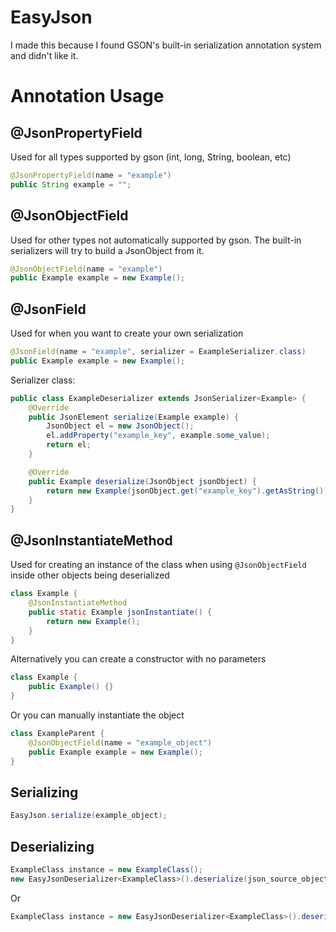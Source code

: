 # EasyJson
I made this because I found GSON's built-in serialization annotation system and didn't like it.

# Annotation Usage

## @JsonPropertyField
Used for all types supported by gson (int, long, String, boolean, etc)
```java
@JsonPropertyField(name = "example")
public String example = "";
```

## @JsonObjectField
Used for other types not automatically supported by gson. The built-in serializers will try to build a JsonObject from it.
```java
@JsonObjectField(name = "example")
public Example example = new Example();
```

## @JsonField
Used for when you want to create your own serialization

```java
@JsonField(name = "example", serializer = ExampleSerializer.class)
public Example example = new Example();
```
Serializer class:
```java
public class ExampleDeserializer extends JsonSerializer<Example> {
    @Override
    public JsonElement serialize(Example example) {
        JsonObject el = new JsonObject();
        el.addProperty("example_key", example.some_value);
        return el;
    }

    @Override
    public Example deserialize(JsonObject jsonObject) {
        return new Example(jsonObject.get("example_key").getAsString());
    }
}
```

## @JsonInstantiateMethod
Used for creating an instance of the class when using ``@JsonObjectField`` inside other objects being deserialized
```java
class Example {
    @JsonInstantiateMethod
    public static Example jsonInstantiate() {
        return new Example();
    }
}
```
Alternatively you can create a constructor with no parameters
```java
class Example {
    public Example() {}
}
```
Or you can manually instantiate the object
```java
class ExampleParent {
    @JsonObjectField(name = "example_object")
    public Example example = new Example();
}
```

## Serializing
```java
EasyJson.serialize(example_object);
```
## Deserializing
```java
ExampleClass instance = new ExampleClass();
new EasyJsonDeserializer<ExampleClass>().deserialize(json_source_object, instance);
```
Or
```java
ExampleClass instance = new EasyJsonDeserializer<ExampleClass>().deserialize(json_source_object, new ExampleClass());
```